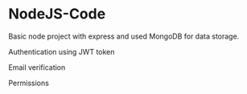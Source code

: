 # NodeJS-Code

Basic node project with express and used MongoDB for data storage.

Authentication using JWT token

Email verification

Permissions

